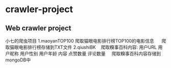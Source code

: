# crawler-project

<h2>Web crawler project</h2>

小七的爬虫项目
  1.maoyanTOP100
    爬取猫眼电影排行榜TOP100的电影信息
      爬取猫眼电影排行榜存储到TXT文件
  2.qiushiBK
    爬取糗事百科内容:
      用户URL
      用户昵称
      用户性别
      用户年龄
      内容
      点赞数量
      评论数量
      爬取糗事百科内容存储到mongoDB中

